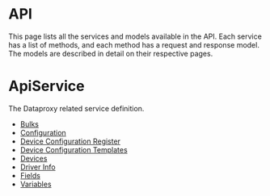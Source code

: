 # API

This page lists all the services and models available in the API. Each service has a list of methods, and each method has a request and response model. The models are described in detail on their respective pages.

# ApiService

The Dataproxy related service definition.

- [Bulks](service-bulks-apiservice.md)
- [Configuration](service-configuration-apiservice.md)
- [Device Configuration Register](service-device-configuration-register-apiservice.md)
- [Device Configuration Templates](service-device-configuration-templates-apiservice.md)
- [Devices](service-devices-apiservice.md)
- [Driver Info](service-driver-info-apiservice.md)
- [Fields](service-fields-apiservice.md)
- [Variables](service-variables-apiservice.md)
